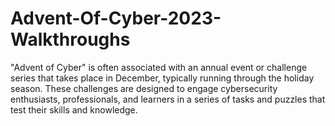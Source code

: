 # Advent-Of-Cyber-2023-Walkthroughs
"Advent of Cyber" is often associated with an annual event or challenge series that takes place in December, typically running through the holiday season. These challenges are designed to engage cybersecurity enthusiasts, professionals, and learners in a series of tasks and puzzles that test their skills and knowledge.
